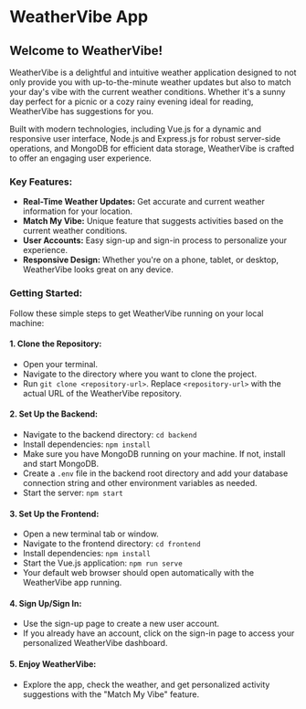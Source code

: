 # WeatherVibe App

## Welcome to WeatherVibe!

WeatherVibe is a delightful and intuitive weather application designed to not only provide you with up-to-the-minute weather updates but also to match your day's vibe with the current weather conditions. Whether it's a sunny day perfect for a picnic or a cozy rainy evening ideal for reading, WeatherVibe has suggestions for you.

Built with modern technologies, including Vue.js for a dynamic and responsive user interface, Node.js and Express.js for robust server-side operations, and MongoDB for efficient data storage, WeatherVibe is crafted to offer an engaging user experience.

### Key Features:

- **Real-Time Weather Updates:** Get accurate and current weather information for your location.
- **Match My Vibe:** Unique feature that suggests activities based on the current weather conditions.
- **User Accounts:** Easy sign-up and sign-in process to personalize your experience.
- **Responsive Design:** Whether you're on a phone, tablet, or desktop, WeatherVibe looks great on any device.

### Getting Started:

Follow these simple steps to get WeatherVibe running on your local machine:

#### 1. Clone the Repository:
- Open your terminal.
- Navigate to the directory where you want to clone the project.
- Run `git clone <repository-url>`. Replace `<repository-url>` with the actual URL of the WeatherVibe repository.

#### 2. Set Up the Backend:
- Navigate to the backend directory: `cd backend`
- Install dependencies: `npm install`
- Make sure you have MongoDB running on your machine. If not, install and start MongoDB.
- Create a `.env` file in the backend root directory and add your database connection string and other environment variables as needed.
- Start the server: `npm start`

#### 3. Set Up the Frontend:
- Open a new terminal tab or window.
- Navigate to the frontend directory: `cd frontend`
- Install dependencies: `npm install`
- Start the Vue.js application: `npm run serve`
- Your default web browser should open automatically with the WeatherVibe app running.

#### 4. Sign Up/Sign In:
- Use the sign-up page to create a new user account.
- If you already have an account, click on the sign-in page to access your personalized WeatherVibe dashboard.

#### 5. Enjoy WeatherVibe:
- Explore the app, check the weather, and get personalized activity suggestions with the "Match My Vibe" feature.
